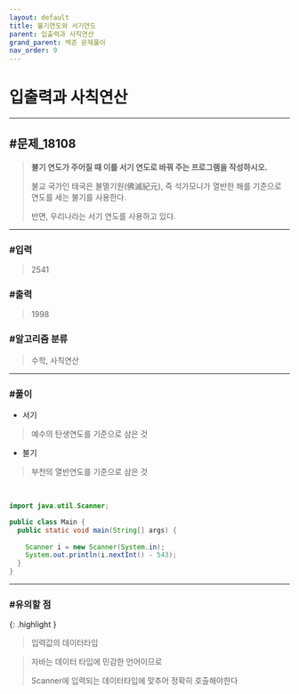 ```yaml
---
layout: default
title: 불기연도와 서기연도
parent: 입출력과 사칙연산
grand_parent: 백준 문제풀이
nav_order: 9
---
```


# 입출력과 사칙연산

---

## #문제_18108

> **불기 연도가 주어질 때 이를 서기 연도로 바꿔 주는 프로그램을 작성하시오.**
>
> 불교 국가인 태국은 불멸기원(佛滅紀元), 즉 석가모니가 열반한 해를 기준으로 연도를 세는 불기를 사용한다.
>
> 반면, 우리나라는 서기 연도를 사용하고 있다. 

---

### #입력

> 2541

### #출력

> 1998

### #알고리즘 분류

> 수학, 사칙연산

---

### #풀이

- 서기

> 예수의 탄생연도를 기준으로 삼은 것

- 불기

> 부천의 열반연도를 기준으로 삼은 것

<br/>

```java
import java.util.Scanner;

public class Main {
  public static void main(String[] args) {
	  
    Scanner i = new Scanner(System.in);
    System.out.println(i.nextInt() - 543);
  }
}
```

---

### #유의할 점

{: .highlight }
> 입력값의 데이터타입

> 자바는 데이터 타입에 민감한 언어이므로
>
> Scanner에 입력되는 데이터타입에 맞추어 정확히 호출해야한다

